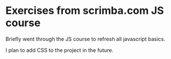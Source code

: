# Exercises from scrimba.com JS course

Briefly went through the JS course to refresh all javascript basics.

I plan to add CSS to the project in the future.

